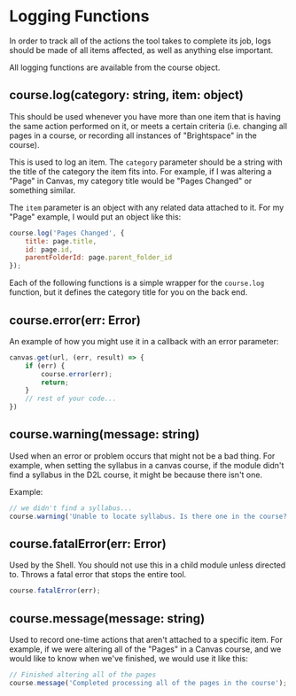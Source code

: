 # Logging Functions

In order to track all of the actions the tool takes to complete its job, logs should be made of all items affected, as well as anything else important.

All logging functions are available from the course object.

## course.log(category: string, item: object)

This should be used whenever you have more than one item that is having the same action performed on it, or meets a certain criteria (i.e. changing all pages in a course, or recording all instances of "Brightspace" in the course). 

This is used to log an item. The `category` parameter should be a string with the title of the category the item fits into. For example, if I was altering a "Page" in Canvas, my category title would be "Pages Changed" or something similar. 

The `item` parameter is an object with any related data attached to it. For my "Page" example, I would put an object like this:

```js
course.log('Pages Changed', {
    title: page.title,
    id: page.id,
    parentFolderId: page.parent_folder_id
});
```

Each of the following functions is a simple wrapper for the `course.log` function, but it defines the category title for you on the back end.

## course.error(err: Error)

An example of how you might use it in a callback with an error parameter:
```js
canvas.get(url, (err, result) => {
    if (err) {
        course.error(err);
        return;
    }
    // rest of your code...
})
```

## course.warning(message: string)

Used when an error or problem occurs that might not be a bad thing. For example, when setting the syllabus in a canvas course, if the module didn't find a syllabus in the D2L course, it might be because there isn't one.

Example:
```js
// we didn't find a syllabus...
course.warning('Unable to locate syllabus. Is there one in the course?');
```

## course.fatalError(err: Error)

Used by the Shell. You should not use this in a child module unless directed to. Throws a fatal error that stops the entire tool.

```js
course.fatalError(err);
```

## course.message(message: string)

Used to record one-time actions that aren't attached to a specific item. For example, if we were altering all of the "Pages" in a Canvas course, and we would like to know when we've finished, we would use it like this:

```js
// Finished altering all of the pages
course.message('Completed processing all of the pages in the course');
```
